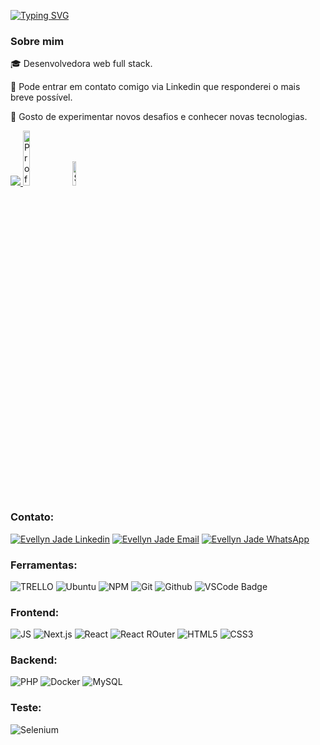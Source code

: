 [![Typing SVG](https://readme-typing-svg.demolab.com?font=Fira+Code&weight=600&size=25&pause=1000&color=BB00B4&random=false&width=435&height=40&lines=Ol%C3%A1%2C+eu+sou+a+Evellyn+Jade!+%F0%9F%91%BE%F0%9F%93%9A%F0%9F%92%99)](https://git.io/typing-svg)

<h3 align="left">Sobre mim</h3>
<p align="left">🎓 Desenvolvedora web full stack.</p>
<p align="left">💬 Pode entrar em contato comigo via Linkedin que responderei o mais breve possível.</p>
<p align="left">📝 Gosto de experimentar novos desafios e conhecer novas tecnologias.</p>


<a href="https://www.linkedin.com/in/evellyn-jade-76b3451bb/" target="_blank" rel="noreferrer"><img
src="https://img.shields.io/github/followers/evellyn-jade-76b3451bb?logo=github&style=for-the-badge&color=0891b2&labelColor=1c1917" />
</a>
 <img alt="Profile visitors" width="15%" src="https://komarev.com/ghpvc/?username=evellyn-jade"/>
  <img alt="Stars" width="10%" src="https://img.shields.io/github/stars/kaioruan?style=social"/>

<h3 align="left">Contato:</h3>
<p align="left">
 <a href="https://www.linkedin.com/in/evellyn-jade-76b3451bb/" target="blank"><img src="https://img.shields.io/badge/LinkedIn-0077B5?style=for-the-badge&logo=linkedin&logoColor=white" alt="Evellyn Jade Linkedin"/></a>
<a href="mailto:jadevellyn@gmail.com" target="blank"><img src="https://img.shields.io/badge/Gmail-D14836?style=for-the-badge&logo=gmail&logoColor=white" alt="Evellyn Jade Email"/></a>
 <a href="http://wa.me/5579988593329" target="blank"><img src="https://img.shields.io/badge/WhatsApp-25D366?style=for-the-badge&logo=whatsapp&logoColor=white" alt="Evellyn Jade WhatsApp"/></a>
</p>

<h3 align="left">Ferramentas:</h3>
<p align="left">
 <img src="https://img.shields.io/badge/Trello-0052CC?style=for-the-badge&logo=trello&logoColor=white" alt="TRELLO"/>
 <img src="https://img.shields.io/badge/Ubuntu-E95420?style=for-the-badge&logo=ubuntu&logoColor=white" alt="Ubuntu"/>
 <img src="https://img.shields.io/badge/NPM-%23000000.svg?style=for-the-badge&logo=npm&logoColor=white" alt="NPM" />
 <img src="https://img.shields.io/badge/git-%23F05033.svg?style=for-the-badge&logo=git&logoColor=white" alt="Git" />
 <img src="https://img.shields.io/badge/github-%23121011.svg?style=for-the-badge&logo=github&logoColor=white" alt="Github" />
 <img src="https://img.shields.io/badge/VSCode-0078D4?style=for-the-badge&logo=visual%20studio%20code&logoColor=white" alt="VSCode Badge"/>
</p>

<h3 align="left">Frontend:</h3>
<p align="left">
 <img src="https://img.shields.io/badge/JavaScript-323330?style=for-the-badge&logo=javascript&logoColor=F7DF1E" alt="JS"/>
 <img src="https://img.shields.io/badge/Next.js-%23000000.svg?style=for-the-badge&logo=next.js&logoColor=white" alt="Next.js"/>
 <img src="https://img.shields.io/badge/React-20232A?style=for-the-badge&logo=react&logoColor=61DAFB" alt="React"/>
 <img src="https://img.shields.io/badge/React_Router-CA4245?style=for-the-badge&logo=react-router&logoColor=white" alt="React ROuter"/>
 <img src="https://img.shields.io/badge/HTML5-E34F26?style=for-the-badge&logo=html5&logoColor=white" alt="HTML5"/>
 <img src="https://img.shields.io/badge/CSS3-1572B6?style=for-the-badge&logo=css3&logoColor=white" alt="CSS3"/>
</p>
 
<h3 align="left">Backend:</h3>
<p align="left">
 <img src="https://img.shields.io/badge/php-20232A?style=for-the-badge&logo=php&logoColor=AEB2D5" alt="PHP"/>
 <img src="https://img.shields.io/badge/Docker-2CA5E0?style=for-the-badge&logo=docker&logoColor=white" alt="Docker"/>
 <img src="https://img.shields.io/badge/MySQL-005C84?style=for-the-badge&logo=mysql&logoColor=white" alt="MySQL"/>
</p>

<h3 align="left">Teste:</h3>
<p align="left">
 <img src="https://img.shields.io/badge/selenium-%23000000.svg?style=for-the-badge&logo=selenium&logoColor=green" alt="Selenium"/>
</p>
